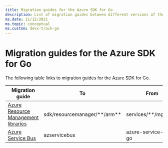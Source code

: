 ```yaml
---
title: Migration guides for the Azure SDK for Go
description: List of migration guides between different versions of the Azure SDK for Go
ms.date: 11/12/2021
ms.topic: conceptual
ms.custom: devx-track-go
---
```


# Migration guides for the Azure SDK for Go

The following table links to migration guides for the Azure SDK for Go.

| Migration guide | To | From |
|------|-------------|-------------|
|[Azure Resource Management libraries](https://github.com/Azure/azure-sdk-for-go/blob/main/documentation/MIGRATION_GUIDE.md)|sdk/resourcemanager/\*\*/arm\*\*|services/\*\*/mgmt/\*\*|
|[Azure Service Bus](https://github.com/Azure/azure-sdk-for-go/blob/main/sdk/messaging/azservicebus/migrationguide.md)| azservicebus | azure-service-bus-go |

<!-- Include links to packages in the To \\ From columns? -->